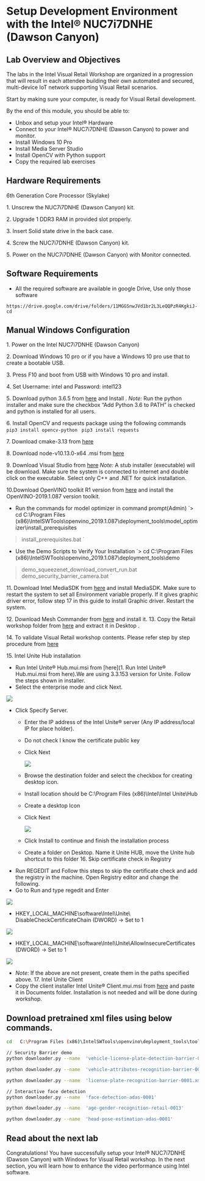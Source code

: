 # Setup Development Environment with the Intel® NUC7i7DNHE (Dawson Canyon)




## Lab Overview and Objectives


The labs in the Intel Visual Retail Workshop are organized in a progression that will result in each attendee building their own automated and secured, multi-device IoT network supporting Visual Retail scenarios.

Start by making sure your computer, is ready for Visual Retail development.

By the end of this module, you should be able to:

*   Unbox and setup your Intel®  Hardware
*   Connect to your Intel® NUC7i7DNHE (Dawson Canyon) to power and monitor.
*   Install Windows 10 Pro
*   Install Media Server Studio
*   Install OpenCV with Python support
*   Copy the required lab exercises

## Hardware Requirements

6th Generation Core Processor (Skylake)

1\. Unscrew the NUC7i7DNHE (Dawson Canyon) kit.

2\. Upgrade 1 DDR3 RAM in provided slot properly.

3\. Insert Solid state drive in the back case.

4\. Screw the NUC7i7DNHE (Dawson Canyon) kit.

5\. Power on the NUC7i7DNHE (Dawson Canyon) with Monitor connected.



## Software Requirements

- All the required software are available in google Drive, Use only those software

`https://drive.google.com/drive/folders/11MGGSnwJVd1br2L3LeQQPzR4KgkiJ-cd `

## Manual Windows Configuration

1\. Power on the Intel NUC7i7DNHE (Dawson Canyon)

2\. Download Windows 10 pro or if you have a Windows 10 pro use that to create a bootable USB.

3\. Press F10 and boot from USB with Windows 10 pro and install.

4\. Set Username: intel and Password: intel123

5\. Download python 3.6.5 from [here](https://drive.google.com/open?id=1ucYeJmbPDNzz3Ub_BMVrpTZrAa1S5Pro) and Install .
*Note:* Run the python installer and make sure the checkbox “Add Python 3.6 to PATH” is checked and python is installed for all users.

6\. Install OpenCV and requests package using the following commands
`	pip3 install opencv-python`
` pip3 install requests`

7\. Download cmake-3.13 from [here](https://drive.google.com/open?id=1I9w4d9iioiWUPYFaP9Fa9b0XpiGBAPlt)

8\. Download node-v10.13.0-x64 .msi from [here](https://drive.google.com/open?id=1ogk0uWWGdgoScNttASpFuJjsTcRnGCUS)

9\. Download Visual Studio from [here](https://drive.google.com/open?id=1WIJp8lz1bs7EYrVwQw8EZkKSShlDbu1n)
*Note:* A stub installer (executable) will be download. Make sure the system is connected to internet and double click on the executable. Select only C++ and .NET for quick installation.

10\.Download OpenVINO toolkit R1 version from [here](https://drive.google.com/open?id=1M2g_Os7nxyuYiUbUDAw9SRyBjKcAoJBY) and install the OpenVINO-2019.1.087 version toolkit.
  - Run the commands for model optimizer in command prompt(Admin)
    `> cd
C:\Program Files (x86)\IntelSWTools\openvino_2019.1.087\deployment_tools\model_optimizer\install_prerequisites
> install_prerequisites.bat
`
  - Use the Demo Scripts to Verify Your Installation
   `> cd  C:\Program Files (x86)\IntelSWTools\openvino_2019.1.087\deployment_tools\demo
   > demo_squeezenet_download_convert_run.bat
   > demo_security_barrier_camera.bat `

11\. Download Intel MediaSDK from [here](https://drive.google.com/open?id=1QrytXS-FMzwEGm_oN7rGjU7_q_iHJJmb) and install MediaSDK. Make sure to restart the system to set all Environment variable properly. If it gives graphic driver error, follow step 17 in this guide to install Graphic driver. Restart the system.

12\. Download Mesh Commander from [here](https://drive.google.com/open?id=12UgiIqlu-Xd6-wzkGlKNsJhhAqzYnIRn) and install it.
13\. Copy the Retail workshop folder from [here](https://drive.google.com/drive/folders/1Ap8XQ5qgv1UA2XdoBaYGlWw3pOemJct9) and extract it in Desktop .

14\. To validate Visual Retail workshop contents. Please refer step by step procedure from [here](https://github.com/SSG-DRD-IOT/intel_retail_workshop)

15\. Intel Unite Hub installation

- Run Intel Unite® Hub.mui.msi from [here](1.	Run Intel Unite® Hub.mui.msi from here).We are using 3.3.153 version for Unite. Follow the steps shown in installer.
- Select the enterprise mode and click Next.

![](./images/unite1.jpg)

- Click Specify Server.
    - Enter the IP address of the Intel Unite® server (Any IP address/local IP for place holder).
    - Do not check I know the certificate public key
    - Click Next

      ![](./images/unite2.jpg)

    - Browse the destination folder and select the checkbox for creating desktop icon.
    - Install location should be C:\Program Files (x86)\Intel\Intel Unite\Hub
    - Create a desktop Icon
    - Click Next

      ![](./images/unite3.jpg)

    - Click Install to continue and finish the installation process
    - Create a folder on Desktop. Name it Unite HUB, move the Unite hub shortcut to this folder
16\. Skip certificate check in Registry
- Run REGEDIT and Follow this steps to skip the certificate check and add the registry in the machine. Open Registry editor and change the following.
- Go to Run and type regedit and Enter

![](./images/unite4.jpg)

- HKEY_LOCAL_MACHINE\software\Intel\Unite\ DisableCheckCertificateChain (DWORD) -> Set to 1

![](./images/unite5.jpg)
- HKEY_LOCAL_MACHINE\software\Intel\Unite\AllowInsecureCertificates (DWORD) -> Set to 1

![](./images/unite6.jpg)

- *Note:* If the above are not present, create them in the paths specified above.
17\. Intel Unite Client     
- Copy the client installer Intel Unite® Client.mui.msi from [here](https://drive.google.com/drive/folders/1PeGkLO9Ai9b8BU05O4U42o3ILXJ6tjAL)  and paste it in Documents folder. Installation is not needed and will be done during workshop.   

## Download pretrained xml files using below commands.

```bash
cd   C:\Program Files (x86)\IntelSWTools\openvino\deployment_tools\tools\model_downloader

// Security Barrier demo
python downloader.py --name  'vehicle-license-plate-detection-barrier-0106'

python downloader.py --name  'vehicle-attributes-recognition-barrier-0039'

python downloader.py --name  'license-plate-recognition-barrier-0001.xml'

// Interactive face detection
python downloader.py --name  'face-detection-adas-0001'

python downloader.py --name  'age-gender-recognition-retail-0013'

python downloader.py --name  'head-pose-estimation-adas-0001'
```




## Read about the next lab

Congratulations! You have successfully setup your Intel® NUC7i7DNHE (Dawson Canyon) with Windows for Visual Retail workshop. In the next section, you will learn how to enhance the video performance using Intel software.
